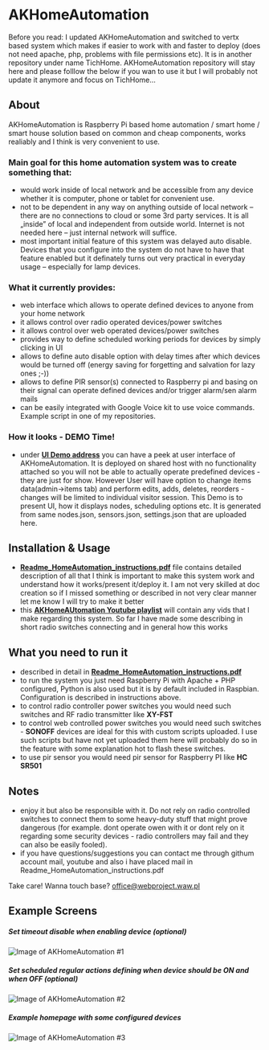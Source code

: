 # AKHomeAutomation

Before you read: I updated AKHomeAutomation and switched to vertx based system which makes if easier to work with and faster to deploy (does not need apache, php, problems with file permissions etc). It is in another repository under name TichHome. AKHomeAutomation repository will stay here and please folllow the below if you wan to use it but I will probably not update it anymore and focus on TichHome...



## About

AKHomeAutomation is Raspberry Pi based home automation / smart home / smart house solution based on common and cheap components, works realiably and I think is very convenient to use.

### Main goal for this home automation system was to create something that:
- would work inside of local network and be accessible from any device whether it is computer, phone or tablet for convenient use.
- not to be dependent in any way on anything outside of local network – there are no connections to cloud or some 3rd party services. It is all „inside” of local and independent from outside world. Internet is not needed here – just internal network will suffice.
- most important initial feature of this system was delayed auto disable. Devices that you configure into the system do not have to have that feature enabled but it definately turns out very practical in everyday usage – especially for lamp devices.

### What it currently provides:
- web interface which allows to operate defined devices to anyone from your home network
- it allows control over radio operated devices/power switches
- it allows control over web operated devices/power switches
- provides way to define scheduled working periods for devices by simply clicking in UI
- allows to define auto disable option with delay times after which devices would be turned off (energy saving for forgetting and salvation for lazy ones ;-))
- allows to define PIR sensor(s) connected to Raspberry pi and basing on their signal can operate defined devices and/or trigger alarm/sen alarm mails
- can be easily integrated with Google Voice kit to use voice commands. Example script in one of my repositories.

### How it looks - DEMO Time!
- under **<a href="http://cultrides.com/test/Github/AKHomeAutomation" target="_blank">UI Demo address</a>** you can have a peek at user interface of AKHomeAutomation. It is deployed on shared host with no functionality attached so you will not be able to actually operate predefined devices - they are just for show. However User will have option to change items data(admin->items tab) and perform edits, adds, deletes, reorders - changes will be limited to individual visitor session. This Demo is to present UI, how it displays nodes, scheduling options  etc. It is generated from same nodes.json, sensors.json, settings.json that are uploaded here. 

## Installation & Usage

- **<a href="https://github.com/Sznapsollo/AKHomeAutomation/blob/master/Readme_HomeAutomation_instructions.pdf" target="_blank">Readme_HomeAutomation_instructions.pdf</a>** file contains detailed description of all that I think is important to make this system work and understand how it works/present it/deploy it. I am not very skilled at doc creation so if I missed something or described in not very clear manner let me know I will try to make it better
- this **<a href="https://www.youtube.com/watch?v=C19ARWDYR3c&list=PLjd2MVjW6mhFygrvXyVcdNoq6pHK8MdUW" target="_blank">AKHomeAUtomation Youtube playlist</a>** will contain any vids that I make regarding this system. So far I have made some describing in short radio switches connecting and in general how this works

## What you need to run it

- described in detail in **<a href="https://github.com/Sznapsollo/AKHomeAutomation/blob/master/Readme_HomeAutomation_instructions.pdf" target="_blank">Readme_HomeAutomation_instructions.pdf</a>**
- to run the system you just need Raspberry Pi with Apache + PHP configured, Python is also used but it is by default included in Raspbian. Configuration is described in instructions above.
- to control radio controller power switches you would need such switches and RF radio transmitter like **XY-FST**
- to control web controlled power switches you would need such switches - **SONOFF** devices are ideal for this with custom scripts uploaded. I use such scripts but have not yet uploaded them here will probably do so in the feature with some explanation hot to flash these switches.
- to use pir sensor you would need pir sensor for Raspberry PI like **HC SR501**

## Notes
- enjoy it but also be responsible with it. Do not rely on radio controlled switches to connect them to some heavy-duty stuff that might prove dangerous (for example. dont operate owen with it or dont rely on it regarding some security devices - radio controllers may fail and they can also be easily fooled).
- if you have questions/suggestions you can contact me through githum account mail, youtube and also i have placed mail in Readme_HomeAutomation_instructions.pdf

Take care!
Wanna touch base? office@webproject.waw.pl

## Example Screens

##### Set timeout disable when enabling device (optional)
![Image of AKHomeAutomation #1](http://cultrides.com/test/Github/AKHomeAutomation/screen2.JPG?)

##### Set scheduled regular actions defining when device should be ON and when OFF (optional)
![Image of AKHomeAutomation #2](http://cultrides.com/test/Github/AKHomeAutomation/screen1.JPG?)

##### Example homepage with some configured devices
![Image of AKHomeAutomation #3](http://cultrides.com/test/Github/AKHomeAutomation/screen3.JPG?)
